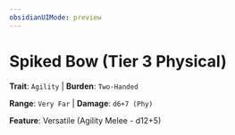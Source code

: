 ```yaml
---
obsidianUIMode: preview
---
```

# Spiked Bow (Tier 3 Physical)

**Trait**: `Agility` | **Burden**: `Two-Handed`

**Range**: `Very Far` | **Damage**: `d6+7 (Phy)`

**Feature**: Versatile (Agility Melee - d12+5)
